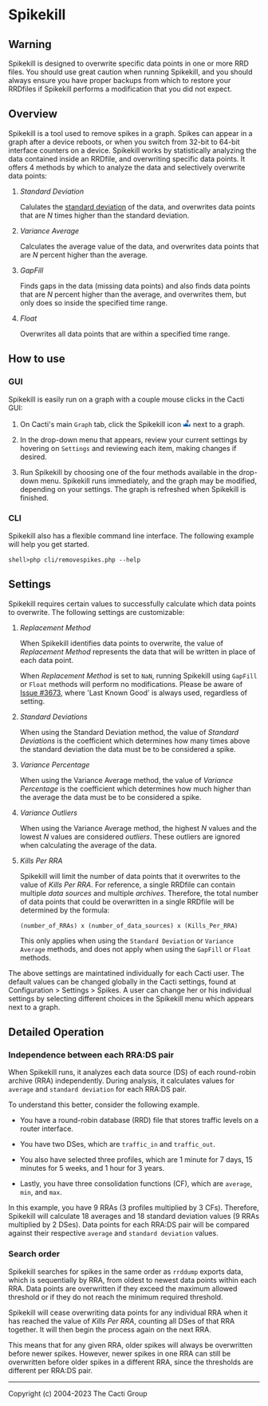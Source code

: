 # Spikekill

## Warning

Spikekill is designed to overwrite specific data points in one or more RRD
files. You should use great caution when running Spikekill, and you should
always ensure you have proper backups from which to restore your RRDfiles if
Spikekill performs a modification that you did not expect.

## Overview

Spikekill is a tool used to remove spikes in a graph.  Spikes can appear in a
graph after a device reboots, or when you switch from 32-bit to 64-bit interface
counters on a device.  Spikekill works by statistically analyzing the data
contained inside an RRDfile, and overwriting specific data points.  It offers
4 methods by which to analyze the data and selectively overwrite data points:

1. _Standard Deviation_

   Calulates the [standard
   deviation](https://en.wikipedia.org/wiki/Standard_deviation) of the data, and
   overwrites data points that are _N_ times higher than the standard deviation.

2. _Variance Average_

   Calculates the average value of the data, and overwrites data points that are
   _N_ percent higher than the average.

3. _GapFill_

   Finds gaps in the data (missing data points) and also finds data points that
   are _N_ percent higher than the average, and overwrites them, but only does
   so inside the specified time range.

4. _Float_

   Overwrites all data points that are within a specified time range.

## How to use

### GUI

Spikekill is easily run on a graph with a couple mouse clicks in the Cacti GUI:

1. On Cacti's main `Graph` tab, click the Spikekill icon
   ![Spikekill-icon](images/spikekill.gif) next to a graph.

2. In the drop-down menu that appears, review your current settings by hovering
   on `Settings` and reviewing each item, making changes if desired.

3. Run Spikekill by choosing one of the four methods available in the drop-down
   menu. Spikekill runs immediately, and the graph may be modified, depending on
   your settings.  The graph is refreshed when Spikekill is finished.

### CLI

Spikekill also has a flexible command line interface.  The following example
will help you get started.

```console
shell>php cli/removespikes.php --help
```

## Settings

Spikekill requires certain values to successfully calculate which data points to
overwrite.  The following settings are customizable:

1. _Replacement Method_

   When Spikekill identifies data points to overwrite, the
   value of _Replacement Method_ represents the data that will be written in
   place of each data point.

   When _Replacement Method_ is set to `NaN`, running Spikekill using `GapFill`
   or `Float` methods will perform no modifications. Please be aware of [Issue
   #3673](https://github.com/Cacti/cacti/issues/3673), where 'Last Known Good'
   is always used, regardless of setting.

2. _Standard Deviations_

   When using the Standard Deviation method, the value of _Standard Deviations_
   is the coefficient which determines how many times above the standard
   deviation the data must be to be considered a spike.

3. _Variance Percentage_

   When using the Variance Average method, the value of _Variance Percentage_ is
   the coefficient which determines how much higher than the average the data
   must be to be considered a spike.

4. _Variance Outliers_

   When using the Variance Average method, the highest _N_ values and the lowest
   _N_ values are considered _outliers_.  These outliers are ignored when
   calculating the average of the data.

5. _Kills Per RRA_

   Spikekill will limit the number of data points that it
   overwrites to the value of _Kills Per RRA_.  For reference, a single RRDfile
   can contain multiple _data sources_ and multiple _archives_.  Therefore, the
   total number of data points that could be overwritten in a single RRDfile
   will be determined by the formula:

   ```console
   (number_of_RRAs) x (number_of_data_sources) x (Kills_Per_RRA)
   ```

   This only applies when using the `Standard Deviation` or `Variance Average`
   methods, and does not apply when using the `GapFill` or `Float` methods.

The above settings are maintatined individually for each Cacti user.  The
default values can be changed globally in the Cacti settings, found at
Configuration > Settings > Spikes.  A user can change her or his individual
settings by selecting different choices in the Spikekill menu which appears
next to a graph.

## Detailed Operation

### Independence between each RRA:DS pair

When Spikekill runs, it analyzes each data source (DS) of each round-robin
archive (RRA) independently.  During analysis, it calculates values for
`average` and `standard deviation` for each RRA:DS pair.

To understand this better, consider the following example.

- You have a round-robin database (RRD) file that stores traffic levels on a
  router interface.

- You have two DSes, which are `traffic_in` and `traffic_out`.

- You also have selected three profiles, which are 1 minute for 7 days, 15
  minutes for 5 weeks, and 1 hour for 3 years.

- Lastly, you have three consolidation functions (CF), which are `average`,
  `min`, and `max`.

In this example, you have 9 RRAs (3 profiles multiplied by 3 CFs).  Therefore,
Spikekill will calculate 18 averages and 18 standard deviation values (9 RRAs
multiplied by 2 DSes).  Data points for each RRA:DS pair will be compared
against their respective `average` and `standard deviation` values.

### Search order

Spikekill searches for spikes in the same order as `rrddump` exports data,
which is sequentially by RRA, from oldest to newest data points within each
RRA.  Data points are overwritten if they exceed the maximum allowed threshold
or if they do not reach the minimum required threshold.

Spikekill will cease overwriting data points for any individual RRA when it has
reached the value of _Kills Per RRA_, counting all DSes of that RRA together.
It will then begin the process again on the next RRA.

This means that for any given RRA, older spikes will always be overwritten
before newer spikes.  However, newer spikes in one RRA can still be overwritten
before older spikes in a different RRA, since the thresholds are different per
RRA:DS pair.

---
Copyright (c) 2004-2023 The Cacti Group
